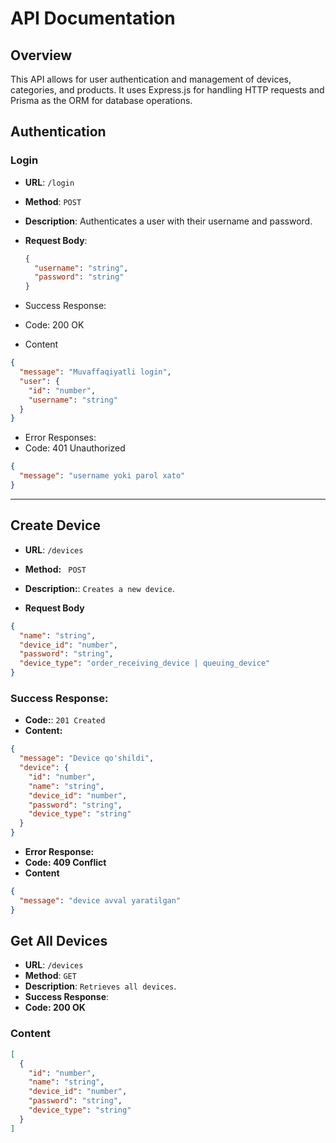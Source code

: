 # API Documentation

## Overview

This API allows for user authentication and management of devices, categories, and products. It uses Express.js for handling HTTP requests and Prisma as the ORM for database operations.

## Authentication

### Login

- **URL**: `/login`
- **Method**: `POST`
- **Description**: Authenticates a user with their username and password.
- **Request Body**:

  ```json
  {
    "username": "string",
    "password": "string"
  }
  ```

- Success Response:
- Code: 200 OK
- Content

```json
{
  "message": "Muvaffaqiyatli login",
  "user": {
    "id": "number",
    "username": "string"
  }
}
```

- Error Responses:
- Code: 401 Unauthorized

```json
{
  "message": "username yoki parol xato"
}
```

---

## Create Device

- **URL**: `/devices`
- **Method:** ` POST`
- **Description:**: `Creates a new device`.

- **Request Body**

```json
{
  "name": "string",
  "device_id": "number",
  "password": "string",
  "device_type": "order_receiving_device | queuing_device"
}
```

### Success Response:

- **Code:**: `201 Created`
- **Content:**

```json
{
  "message": "Device qo'shildi",
  "device": {
    "id": "number",
    "name": "string",
    "device_id": "number",
    "password": "string",
    "device_type": "string"
  }
}
```

- **Error Response:**
- **Code: 409 Conflict**
- **Content**

```json
{
  "message": "device avval yaratilgan"
}
```

## Get All Devices

- **URL**: `/devices`
- **Method**: `GET`
- **Description**: `Retrieves all devices`.
- **Success Response**:
- **Code: 200 OK**

### Content

```json
[
  {
    "id": "number",
    "name": "string",
    "device_id": "number",
    "password": "string",
    "device_type": "string"
  }
]
```
